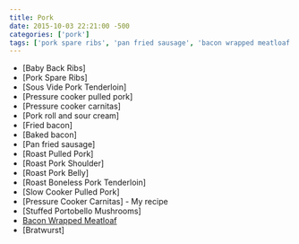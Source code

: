 ```yaml
---
title: Pork
date: 2015-10-03 22:21:00 -500
categories: ['pork']
tags: ['pork spare ribs', 'pan fried sausage', 'bacon wrapped meatloaf', 'pressure cooker carnitas - my recipe', 'pressure cooker carnitas', 'pork', 'pressure cooker pulled pork', 'baby back ribs', 'sous vide pork tenderloin', 'baked bacon', 'pork roll and sour cream', 'roast pork shoulder', 'roast boneless pork tenderloin', 'slow cooker pulled pork', 'stuffed portobello mushrooms', 'roast pork belly', 'bratwurst', 'fried bacon', 'roast pulled pork']
---
```


-   [Baby Back Ribs]
-   [Pork Spare Ribs]
-   [Sous Vide Pork Tenderloin]
-   [Pressure cooker pulled pork]
-   [Pressure cooker carnitas]
-   [Pork roll and sour cream]
-   [Fried bacon]
-   [Baked bacon]
-   [Pan fried sausage]
-   [Roast Pulled Pork]
-   [Roast Pork Shoulder]
-   [Roast Pork Belly]
-   [Roast Boneless Pork Tenderloin]
-   [Slow Cooker Pulled Pork]
-   [Pressure Cooker Carnitas] - My recipe
-   [Stuffed Portobello Mushrooms]
-   [Bacon Wrapped Meatloaf](http://www.dfw.com/2012/09/10/678711/weekend-chef-bacon-wrapped-meatloaf.html)
-   [Bratwurst]

